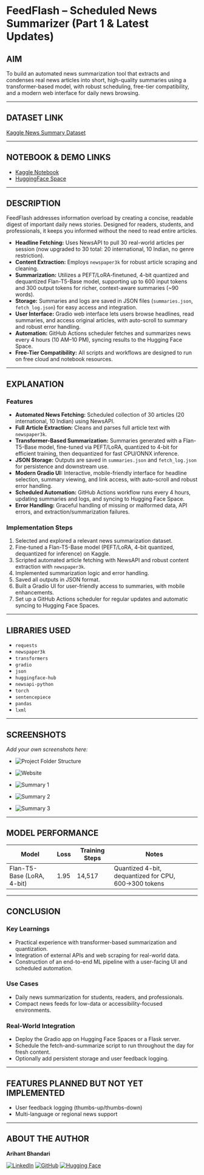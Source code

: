 # FeedFlash – Scheduled News Summarizer (Part 1 & Latest Updates)

## AIM

To build an automated news summarization tool that extracts and condenses real news articles into short, high-quality summaries using a transformer-based model, with robust scheduling, free-tier compatibility, and a modern web interface for daily news browsing.

---

## DATASET LINK

[Kaggle News Summary Dataset](https://www.kaggle.com/datasets/sbhatti/news-summarization)

---

## NOTEBOOK & DEMO LINKS

- [Kaggle Notebook](https://www.kaggle.com/code/arihantbhandari04/feedflash-model)
- [HuggingFace Space](https://huggingface.co/spaces/Arihant-Bhandari/FeedFlash)

---

## DESCRIPTION

FeedFlash addresses information overload by creating a concise, readable digest of important daily news stories. Designed for readers, students, and professionals, it keeps you informed without the need to read entire articles.

- **Headline Fetching:** Uses NewsAPI to pull 30 real-world articles per session (now upgraded to 30 total: 20 international, 10 Indian, no genre restriction).
- **Content Extraction:** Employs `newspaper3k` for robust article scraping and cleaning.
- **Summarization:** Utilizes a PEFT/LoRA-finetuned, 4-bit quantized and dequantized Flan-T5-Base model, supporting up to 600 input tokens and 300 output tokens for richer, context-aware summaries (~90 words).
- **Storage:** Summaries and logs are saved in JSON files (`summaries.json`, `fetch_log.json`) for easy access and integration.
- **User Interface:** Gradio web interface lets users browse headlines, read summaries, and access original articles, with auto-scroll to summary and robust error handling.
- **Automation:** GitHub Actions scheduler fetches and summarizes news every 4 hours (10 AM–10 PM), syncing results to the Hugging Face Space.
- **Free-Tier Compatibility:** All scripts and workflows are designed to run on free cloud and notebook resources.

---

## EXPLANATION

### Features

- **Automated News Fetching:** Scheduled collection of 30 articles (20 international, 10 Indian) using NewsAPI.
- **Full Article Extraction:** Cleans and parses full article text with `newspaper3k`.
- **Transformer-Based Summarization:** Summaries generated with a Flan-T5-Base model, fine-tuned via PEFT/LoRA, quantized to 4-bit for efficient training, then dequantized for fast CPU/ONNX inference.
- **JSON Storage:** Outputs are saved in `summaries.json` and `fetch_log.json` for persistence and downstream use.
- **Modern Gradio UI:** Interactive, mobile-friendly interface for headline selection, summary viewing, and link access, with auto-scroll and robust error handling.
- **Scheduled Automation:** GitHub Actions workflow runs every 4 hours, updating summaries and logs, and syncing to Hugging Face Space.
- **Error Handling:** Graceful handling of missing or malformed data, API errors, and extraction/summarization failures.

### Implementation Steps

1. Selected and explored a relevant news summarization dataset.
2. Fine-tuned a Flan-T5-Base model (PEFT/LoRA, 4-bit quantized, dequantized for inference) on Kaggle.
3. Scripted automated article fetching with NewsAPI and robust content extraction with `newspaper3k`.
4. Implemented summarization logic and error handling.
5. Saved all outputs in JSON format.
6. Built a Gradio UI for user-friendly access to summaries, with mobile enhancements.
7. Set up a GitHub Actions scheduler for regular updates and automatic syncing to Hugging Face Spaces.

---

## LIBRARIES USED

- `requests`
- `newspaper3k`
- `transformers`
- `gradio`
- `json`
- `huggingface-hub`
- `newsapi-python`
- `torch`
- `sentencepiece`
- `pandas`
- `lxml`

---

## SCREENSHOTS

*Add your own screenshots here:*

- ![Project Folder Structure](https://github.com/Arihant-Bhandari/PyVerse/blob/FeedFlash-2.0/Deep_Learning/FeedFlash/images/directory-structure.png)

- ![Website](https://github.com/Arihant-Bhandari/PyVerse/blob/FeedFlash-2.0/Deep_Learning/FeedFlash/images/hf-space.png)

- ![Summary 1](https://github.com/Arihant-Bhandari/PyVerse/blob/FeedFlash-2.0/Deep_Learning/FeedFlash/images/summary-1.png)

- ![Summary 2](https://github.com/Arihant-Bhandari/PyVerse/blob/FeedFlash-2.0/Deep_Learning/FeedFlash/images/summary-2.png)

- ![Summary 3](https://github.com/Arihant-Bhandari/PyVerse/blob/FeedFlash-2.0/Deep_Learning/FeedFlash/images/summary-3.png)

---

## MODEL PERFORMANCE

| Model                        | Loss  | Training Steps | Notes                                                   |
|------------------------------|-------|---------------|---------------------------------------------------------|
| Flan-T5-Base (LoRA, 4-bit)   | 1.95  | 14,517        | Quantized 4-bit, dequantized for CPU, 600→300 tokens    |

---

## CONCLUSION

### Key Learnings

- Practical experience with transformer-based summarization and quantization.
- Integration of external APIs and web scraping for real-world data.
- Construction of an end-to-end ML pipeline with a user-facing UI and scheduled automation.

### Use Cases

- Daily news summarization for students, readers, and professionals.
- Compact news feeds for low-data or accessibility-focused environments.

### Real-World Integration

- Deploy the Gradio app on Hugging Face Spaces or a Flask server.
- Schedule the fetch-and-summarize script to run throughout the day for fresh content.
- Optionally add persistent storage and user feedback logging.

---

## FEATURES PLANNED BUT NOT YET IMPLEMENTED

- User feedback logging (thumbs-up/thumbs-down)
- Multi-language or regional news support

---

## ABOUT THE AUTHOR

**Arihant Bhandari**

[![LinkedIn](https://img.shields.io/badge/linkedin-%230077B5.svg?style=for-the-badge&logo=linkedin&logoColor=white)](https://www.linkedin.com/in/arihant-bhandari/)
[![GitHub](https://img.shields.io/badge/GitHub-%23121011.svg?logo=github&logoColor=white)](https://github.com/Arihant-Bhandari)
[![Hugging Face](https://img.shields.io/badge/Hugging%20Face-FFD21E?logo=huggingface&logoColor=000)](https://huggingface.co/Arihant-Bhandari)